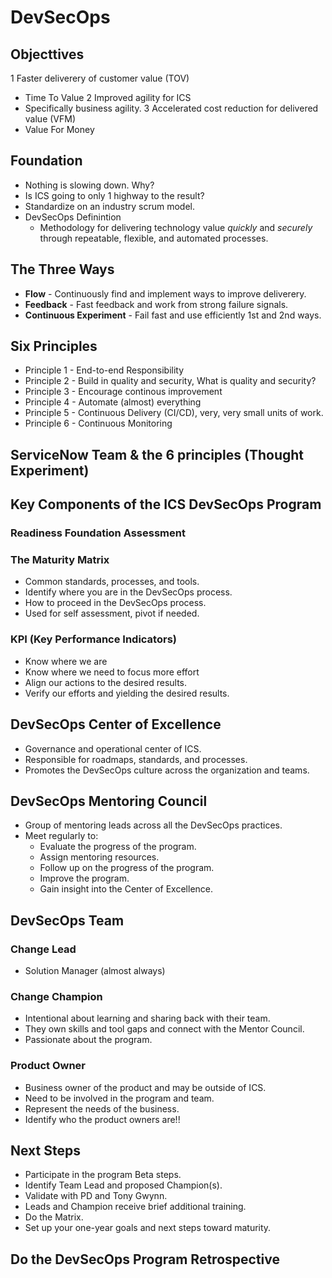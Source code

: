 # DevSecOps

## Objecttives

1 Faster deliverery of customer value (TOV)

-   Time To Value
    2 Improved agility for ICS
-   Specifically business agility.
    3 Accelerated cost reduction for delivered value (VFM)
-   Value For Money

## Foundation

-   Nothing is slowing down. Why?
-   Is ICS going to only 1 highway to the result?
-   Standardize on an industry scrum model.
-   DevSecOps Definintion
    -   Methodology for delivering technology value _quickly_ and _securely_ through repeatable, flexible, and automated processes.

## The Three Ways

-   **Flow** - Continuously find and implement ways to improve deliverery.
-   **Feedback** - Fast feedback and work from strong failure signals.
-   **Continuous Experiment** - Fail fast and use efficiently 1st and 2nd ways.

## Six Principles

-   Principle 1 - End-to-end Responsibility
-   Principle 2 - Build in quality and security, What is quality and security?
-   Principle 3 - Encourage continous improvement
-   Principle 4 - Automate (almost) everything
-   Principle 5 - Continuous Delivery (CI/CD), very, very small units of work.
-   Principle 6 - Continuous Monitoring

## ServiceNow Team & the 6 principles (Thought Experiment)

## Key Components of the ICS DevSecOps Program

### Readiness Foundation Assessment

### The Maturity Matrix

-   Common standards, processes, and tools.
-   Identify where you are in the DevSecOps process.
-   How to proceed in the DevSecOps process.
-   Used for self assessment, pivot if needed.

### KPI (Key Performance Indicators)

-   Know where we are
-   Know where we need to focus more effort
-   Align our actions to the desired results.
-   Verify our efforts and yielding the desired results.

## DevSecOps Center of Excellence

-   Governance and operational center of ICS.
-   Responsible for roadmaps, standards, and processes.
-   Promotes the DevSecOps culture across the organization and teams.

## DevSecOps Mentoring Council

-   Group of mentoring leads across all the DevSecOps practices.
-   Meet regularly to:
    -   Evaluate the progress of the program.
    -   Assign mentoring resources.
    -   Follow up on the progress of the program.
    -   Improve the program.
    -   Gain insight into the Center of Excellence.

## DevSecOps Team

### Change Lead

-   Solution Manager (almost always)

### Change Champion

-   Intentional about learning and sharing back with their team.
-   They own skills and tool gaps and connect with the Mentor Council.
-   Passionate about the program.

### Product Owner

-   Business owner of the product and may be outside of ICS.
-   Need to be involved in the program and team.
-   Represent the needs of the business.
-   Identify who the product owners are!!

## Next Steps

-   Participate in the program Beta steps.
-   Identify Team Lead and proposed Champion(s).
-   Validate with PD and Tony Gwynn.
-   Leads and Champion receive brief additional training.
-   Do the Matrix.
-   Set up your one-year goals and next steps toward maturity.

## Do the DevSecOps Program Retrospective
